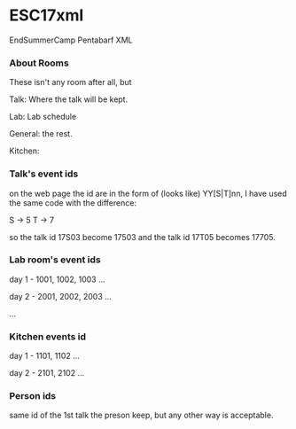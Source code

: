 # ESC17xml
EndSummerCamp Pentabarf XML

### About Rooms

These isn't any room after all, but

Talk: Where the talk will be kept.

Lab: Lab schedule

General: the rest.

Kitchen:

### Talk's event ids

on the web page the id are in the form of (looks like) YY[S|T]nn,
I have used the same code with the difference:

S -> 5
T -> 7

so the talk id 17S03 become 17503 and the talk id 17T05 becomes 17705.

### Lab room's event ids

day 1 - 1001, 1002, 1003 ...

day 2 - 2001, 2002, 2003 ...

...

### Kitchen events id

day 1 - 1101, 1102 ...

day 2 - 2101, 2102 ...

### Person ids

same id of the 1st talk the preson keep, but any other way is acceptable.

### 
